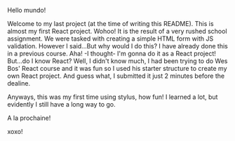 Hello mundo!

Welcome to my last project (at the time of writing this README). This is almost my first React project. Wohoo! It is the result of a very rushed school assignment.
We were tasked with creating a simple HTML form with JS validation. However I said...But why would I do this? I have already done this in a previous course. Aha! -I thought- I'm gonna do it as a React project! But...do I know React? Well, I didn't know much, I had been trying to do Wes Bos' React course and it was fun so I used his starter structure to create my own React project. And guess what, I submitted it just 2 minutes before the dealine.

Anyways, this was my first time using stylus, how fun! I learned a lot, but evidently I still have a long way to go.

A la prochaine!

xoxo!
